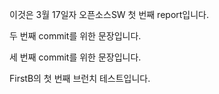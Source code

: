 이것은 3월 17일자 오픈소스SW 첫 번째 report입니다.

두 번째 commit를 위한 문장입니다.

세 번째 commit를 위한 문장입니다.

FirstB의 첫 번째 브런치 테스트입니다.